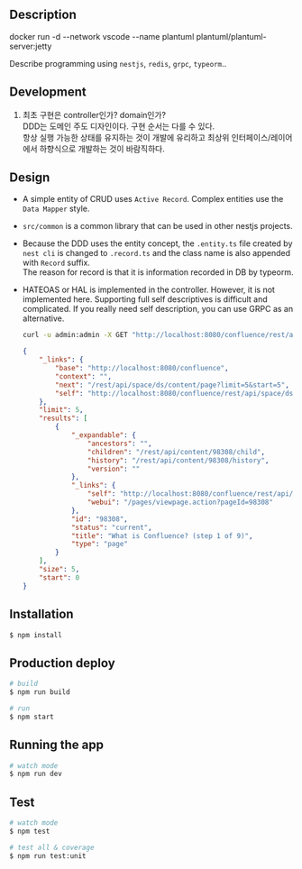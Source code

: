 ## Description

docker run -d --network vscode --name plantuml plantuml/plantuml-server:jetty

Describe programming using `nestjs`, `redis`, `grpc`, `typeorm`..

## Development

1. 최초 구현은 controller인가? domain인가?\
   DDD는 도메인 주도 디자인이다. 구현 순서는 다를 수 있다. \
   항상 실행 가능한 상태를 유지하는 것이 개발에 유리하고 최상위 인터페이스/레이어에서 하향식으로 개발하는 것이 바람직하다.

## Design

-   A simple entity of CRUD uses `Active Record`. Complex entities use the `Data Mapper` style.
-   `src/common` is a common library that can be used in other nestjs projects.
-   Because the DDD uses the entity concept, the `.entity.ts` file created by `nest cli` is changed to `.record.ts` and the class name is also appended with `Record` suffix.\
    The reason for record is that it is information recorded in DB by typeorm.
-   HATEOAS or HAL is implemented in the controller. However, it is not implemented here. Supporting full self descriptives is difficult and complicated. If you really need self description, you can use GRPC as an alternative.

    ```sh
    curl -u admin:admin -X GET "http://localhost:8080/confluence/rest/api/space/ds/content/page?limit=5&start=5"
    ```

    ```json
    {
        "_links": {
            "base": "http://localhost:8080/confluence",
            "context": "",
            "next": "/rest/api/space/ds/content/page?limit=5&start=5",
            "self": "http://localhost:8080/confluence/rest/api/space/ds/content/page"
        },
        "limit": 5,
        "results": [
            {
                "_expandable": {
                    "ancestors": "",
                    "children": "/rest/api/content/98308/child",
                    "history": "/rest/api/content/98308/history",
                    "version": ""
                },
                "_links": {
                    "self": "http://localhost:8080/confluence/rest/api/content/98308",
                    "webui": "/pages/viewpage.action?pageId=98308"
                },
                "id": "98308",
                "status": "current",
                "title": "What is Confluence? (step 1 of 9)",
                "type": "page"
            }
        ],
        "size": 5,
        "start": 0
    }
    ```

## Installation

```bash
$ npm install
```

## Production deploy

```bash
# build
$ npm run build

# run
$ npm start
```

## Running the app

```bash
# watch mode
$ npm run dev
```

## Test

```bash
# watch mode
$ npm test

# test all & coverage
$ npm run test:unit
```
